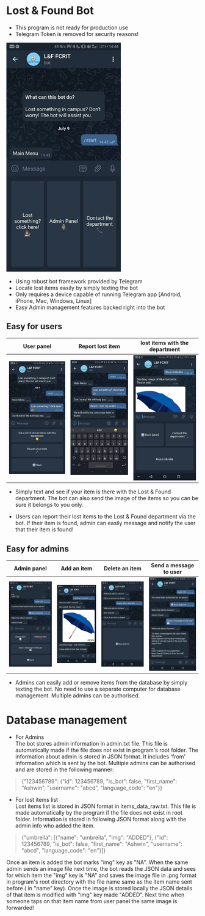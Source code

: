 # Lost & Found Bot

- This program is not ready for production use
- Telegram Token is removed for security reasons!

<img src="https://github.com/ashvnv/Lost-And-Found-Bot/blob/main/pics/photo_2021-07-09_15-06-22.jpg" width=300>

- Using robust bot framework provided by Telegram
- Locate lost items easily by simply texting the bot
- Only requires a device capable of running Telegram app [Android, iPhone, Mac, Windows, Linux]
- Easy Admin management features backed right into the bot

## Easy for users
User panel | Report lost item | lost items with the department
:-------------------------:|:-------------------------:|:-------------------------:
<img src="https://github.com/ashvnv/Lost-And-Found-Bot/blob/main/pics/photo_2021-07-09_15-06-25.jpg" width=220> | <img src="https://github.com/ashvnv/Lost-And-Found-Bot/blob/main/pics/photo_2021-07-09_15-06-27.jpg" width=220> | <img  src="https://github.com/ashvnv/Lost-And-Found-Bot/blob/main/pics/photo_2021-07-09_15-06-32.jpg?raw=true" width=220>

- Simply text and see if your item is there with the Lost & Found department. 
The bot can also send the image of the items so you can be sure it belongs to you only.

- Users can report their lost items to the  Lost & Found department via the bot.
If their item is found, admin can easily message and notify the user that their item is found!

## Easy for admins
Admin panel | Add an item | Delete an item | Send a message to user
:-------------------------:|:-------------------------:|:-------------------------:|:-------------------------:
<img src="https://github.com/ashvnv/Lost-And-Found-Bot/blob/main/pics/photo_2021-07-09_15-23-54.jpg?raw=true" width=220> | <img src="https://github.com/ashvnv/Lost-And-Found-Bot/blob/main/pics/photo_2021-07-09_15-06-29.jpg?raw=true" width=220> | <img src="https://github.com/ashvnv/Lost-And-Found-Bot/blob/main/pics/photo_2021-07-09_15-06-36.jpg?raw=true" width=220> | <img src="https://github.com/ashvnv/Lost-And-Found-Bot/blob/main/pics/photo_2021-07-09_15-25-23.jpg?raw=true" width=220>

- Admins can easily add or remove items from the database by simply texting the bot. 
No need to use a separate computer for database management.
Multiple admins can be authorised.


# Database management
- For Admins</br>
The bot stores admin information in admin.txt file. This file is automatically made if the file does not exist in program's root folder. The information about admin is stored in JSON format. It includes 'from' information which is sent by the bot.
Multiple admins can be authorised and are stored in the following manner:
> {"123456789": {"id": 123456789, "is_bot": false, "first_name": "Ashwin", "username": "abcd", "language_code": "en"}}

- For lost items list</br>
Lost items list is stored in JSON format in items_data_raw.txt. This file is made automatically by the program if the file does not exist in root folder. Information is stored in following JSON format along with the admin info who added the item.
> {"umbrella": [{"name": "umbrella", "img": "ADDED"}, {"id": 123456789, "is_bot": false, "first_name": "Ashwin", "username": "abcd", "language_code": "en"}]}

Once an item is added the bot marks "img" key as "NA". When the same admin sends an image file next time, the bot reads the JSON data and sees for which item the "img" key is "NA" and saves the image file in .png format in program's root directory with the file name same as the item name sent before ( in "name" key). Once the image is stored locally the JSON details of that item is modified with "img" key made "ADDED".
Next time when someone taps on that item name from user panel the same image is forwarded!
